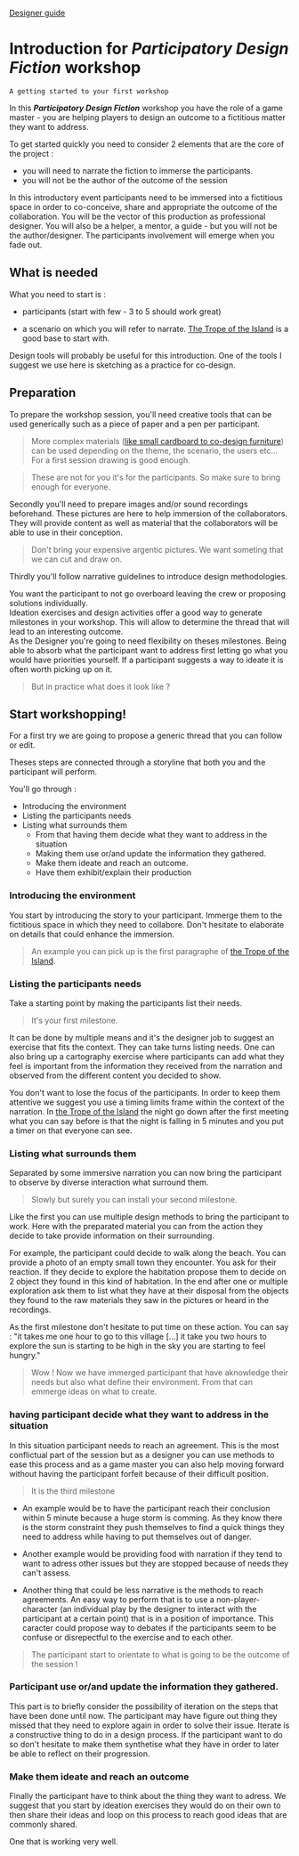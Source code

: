 [Designer guide](README.md)

# Introduction for ___Participatory Design Fiction___ workshop

```
A getting started to your first workshop  
```
In this ___Participatory Design Fiction___ workshop you have the role of a game master - you are helping players to design an outcome to a fictitious matter they want to address.

To get started quickly you need to consider 2 elements that are the core of the project :
 - you will need to narrate the fiction to immerse the participants.   
 - you will not be the author of the outcome of the session

In this introductory event participants need to be immersed into a fictitious space in order to co-conceive, share and appropriate the outcome of the collaboration.
You will be the vector of this production as professional designer. You will also be a helper, a mentor, a guide - but you will not be the author/designer.
The participants involvement will emerge when you fade out.

## What is needed
What you need to start is :

- participants (start with few - 3 to 5 should work great)

- a scenario on which you will refer to narrate.
[The Trope of the Island](../content/Story1FR.md) is a good base to start with.  

Design tools will probably be useful for this introduction. One of the tools I suggest we use here is sketching as a practice for co-design.

## Preparation

To prepare the workshop session, you'll need creative tools that can be used generically such as a piece of paper and a pen per participant.

> More complex materials ([like small cardboard to co-design furniture](http://www.theses.fr/s256242)) can be used depending on the theme, the scenario, the users etc... For a first session drawing is good enough.


>These are not for you it's for the participants. So make sure to bring enough for everyone.

Secondly you'll need to prepare images and/or sound recordings beforehand. These pictures are here to help immersion of the collaborators. They will provide content as well as material that the collaborators will be able to use in their conception.


>Don't bring your expensive argentic pictures. We want someting that we can cut and draw on.

Thirdly you'll follow narrative guidelines to introduce design methodologies.

You want the participant to not go overboard leaving the crew or proposing solutions individually.  
Ideation exercises and design activities offer a good way to generate milestones in your workshop.
This will allow to determine the thread that will lead to an interesting outcome.  
As the Designer you're going to need flexibility on theses milestones. Being able to absorb what the participant want to address first letting go what you would have priorities yourself. If a participant suggests a way to ideate it is often worth picking up on it.  

> But in practice what does it look like ?

## Start workshopping!

For a first try we are going to propose a generic thread that you can follow or edit.

Theses steps are connected through a storyline that both you and the participant will perform.

You'll go through :

 - Introducing the environment
 - Listing the participants needs
 - Listing what surrounds them
   - From that having them decide what they want to address in the situation
   - Making them use or/and update the information they gathered.
   - Make them ideate and reach an outcome.
   - Have them exhibit/explain their production  

### Introducing the environment
You start by introducing the story to your participant. Immerge them to the fictitious space in which they need to collabore.
Don't hesitate to elaborate on details that could enhance the immersion.

>An example you can pick up is the first paragraphe of [the Trope of the Island](../content/Story1FR.md).

### Listing the participants needs

Take a starting point by making the participants list their needs.

>It's your first milestone.

It can be done by multiple means and it's the designer job to suggest an exercise that fits the context. They can take turns listing needs. One can also bring up a cartography exercise where participants can add what they feel is important from the information they received from the narration and observed from the different content you decided to show.

You don't want to lose the focus of the participants. In order to keep them attentive we suggest you use a timing limits frame within the context of the narration.
In [the Trope of the Island](../content/Story1FR.md) the night go down after the first meeting what you can say before is that the night is falling in 5 minutes and you put a timer on that everyone can see.

### Listing what surrounds them

Separated by some immersive narration you can now bring the participant to observe by diverse interaction what surround them.

> Slowly but surely you can install your second milestone.

Like the first you can use multiple design methods to bring the participant to work.
Here with the preparated material you can from the action they decide to take provide information on their surrounding.

For example, the participant could decide to walk along the beach. You can provide a photo of an empty small town they encounter. You ask for their reaction. If they decide to explore the habitation propose them to decide on 2 object they found in this kind of habitation. In the end after one or multiple exploration ask them to list what they have at their disposal from the objects they found to the raw materials they saw in the pictures or heard in the recordings.

As the first milestone don't hesitate to put time on these action. You can say : "it takes me one hour to go to this village [...] it take you two hours to explore the sun is starting to be high in the sky you are starting to feel hungry."

>Wow ! Now we have immerged participant that have aknowledge their needs but also what define their environment. From that can emmerge ideas on what to create.  

### having participant decide what they want to address in the situation

In this situation participant needs to reach an agreement. This is the most conflictual part of the session but as a designer you can use methods to ease this process and as a game master you can also help moving forward without having the participant forfeit because of their difficult position.

>It is the third milestone

- An example would be to have the participant reach their conclusion within 5 minute because a huge storm is comming. As they know there is the storm constraint they push themselves to find a quick things they need to address while having to put themselves out of danger.  

- Another example would be providing food with narration if they tend to want to adress other issues but they are stopped because of needs they can't assess.

- Another thing that could be less narrative is the methods to reach agreements. An easy way to perform that is to use a non-player-character (an individual play by the designer to interact with the participant at a certain point) that is in a position of importance. This caracter could propose way to debates if the participants seem to be confuse or disrepectful to the exercise and to each other.

> The participant start to orientate to what is going to be the outcome of the session !

### Participant use or/and update the information they gathered.

This part is to briefly consider the possibility of iteration on the steps that have been done until now.
The participant may have figure out thing they missed that they need to explore again in order to solve their issue.
Iterate is a constructive thing to do in a design process. If the participant want to do so don't hesitate to make them synthetise what they have in order to later be able to reflect on their progression.

### Make them ideate and reach an outcome

Finally the participant have to think about the thing they want to adress.
We suggest that you start by ideation exercises they would do on their own to then share their ideas and loop on this process to reach good ideas that are commonly shared.

One that is working very well.   
